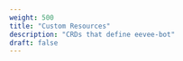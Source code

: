```yaml
---
weight: 500
title: "Custom Resources"
description: "CRDs that define eevee-bot"
draft: false
---
```

